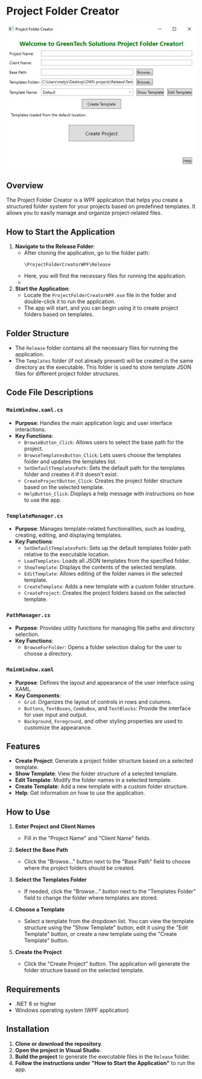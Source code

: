 # Project Folder Creator

![App Interface](UI_SHOW.jpg)

## Overview

The Project Folder Creator is a WPF application that helps you create a structured folder system for your projects based on predefined templates. It allows you to easily manage and organize project-related files.

## How to Start the Application

1. **Navigate to the Release Folder**:
   - After cloning the application, go to the folder path:
     ```
     \ProjectFolderCreatorWPF\Release
     ```
   - Here, you will find the necessary files for running the application.
   -
2. **Start the Application**:
   - Locate the `ProjectFolderCreatorWPF.exe` file in the folder and double-click it to run the application.
   - The app will start, and you can begin using it to create project folders based on templates.

## Folder Structure

- The `Release` folder contains all the necessary files for running the application.
- The `Templates` folder (if not already present) will be created in the same directory as the executable. This folder is used to store template JSON files for different project folder structures.

## Code File Descriptions

### `MainWindow.xaml.cs`

- **Purpose**: Handles the main application logic and user interface interactions.
- **Key Functions**:
  - `BrowseButton_Click`: Allows users to select the base path for the project.
  - `BrowseTemplatesButton_Click`: Lets users choose the templates folder and updates the templates list.
  - `SetDefaultTemplatesPath`: Sets the default path for the templates folder and creates it if it doesn't exist.
  - `CreateProjectButton_Click`: Creates the project folder structure based on the selected template.
  - `HelpButton_Click`: Displays a help message with instructions on how to use the app.

### `TemplateManager.cs`

- **Purpose**: Manages template-related functionalities, such as loading, creating, editing, and displaying templates.
- **Key Functions**:
  - `SetDefaultTemplatesPath`: Sets up the default templates folder path relative to the executable location.
  - `LoadTemplates`: Loads all JSON templates from the specified folder.
  - `ShowTemplate`: Displays the contents of the selected template.
  - `EditTemplate`: Allows editing of the folder names in the selected template.
  - `CreateTemplate`: Adds a new template with a custom folder structure.
  - `CreateProject`: Creates the project folders based on the selected template.

### `PathManager.cs`

- **Purpose**: Provides utility functions for managing file paths and directory selection.
- **Key Functions**:
  - `BrowseForFolder`: Opens a folder selection dialog for the user to choose a directory.

### `MainWindow.xaml`

- **Purpose**: Defines the layout and appearance of the user interface using XAML.
- **Key Components**:
  - `Grid`: Organizes the layout of controls in rows and columns.
  - `Buttons`, `TextBoxes`, `ComboBox`, and `TextBlocks`: Provide the interface for user input and output.
  - `Background`, `Foreground`, and other styling properties are used to customize the appearance.

## Features

- **Create Project**: Generate a project folder structure based on a selected template.
- **Show Template**: View the folder structure of a selected template.
- **Edit Template**: Modify the folder names in a selected template.
- **Create Template**: Add a new template with a custom folder structure.
- **Help**: Get information on how to use the application.

## How to Use

1. **Enter Project and Client Names**

   - Fill in the "Project Name" and "Client Name" fields.

2. **Select the Base Path**

   - Click the "Browse..." button next to the "Base Path" field to choose where the project folders should be created.

3. **Select the Templates Folder**

   - If needed, click the "Browse..." button next to the "Templates Folder" field to change the folder where templates are stored.

4. **Choose a Template**

   - Select a template from the dropdown list. You can view the template structure using the "Show Template" button, edit it using the "Edit Template" button, or create a new template using the "Create Template" button.

5. **Create the Project**
   - Click the "Create Project" button. The application will generate the folder structure based on the selected template.

## Requirements

- .NET 6 or higher
- Windows operating system (WPF application)

## Installation

1. **Clone or download the repository**.
2. **Open the project in Visual Studio**.
3. **Build the project** to generate the executable files in the `Release` folder.
4. **Follow the instructions under "How to Start the Application"** to run the app.
